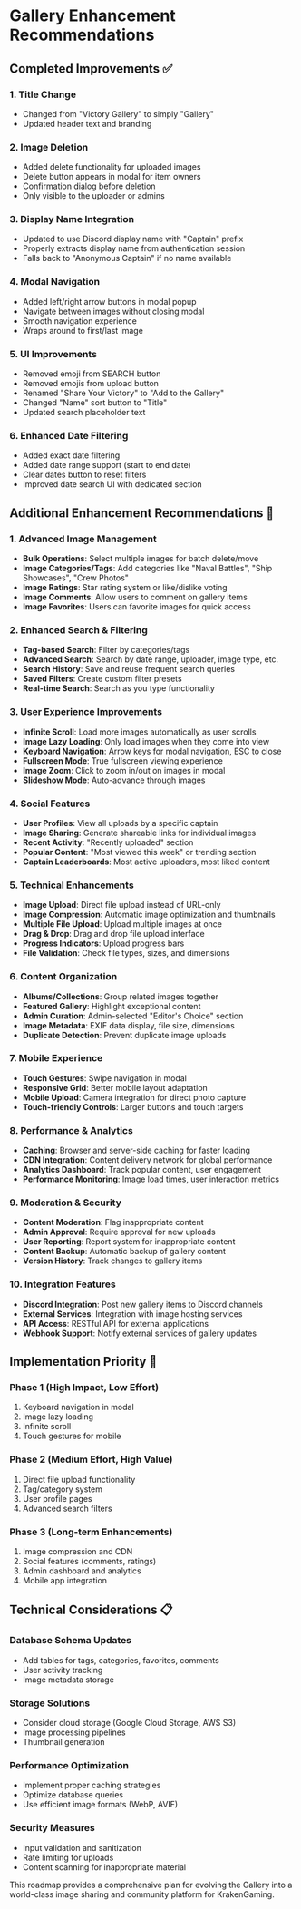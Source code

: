 # Gallery Enhancement Recommendations

## Completed Improvements ✅

### 1. Title Change
- Changed from "Victory Gallery" to simply "Gallery"
- Updated header text and branding

### 2. Image Deletion
- Added delete functionality for uploaded images
- Delete button appears in modal for item owners
- Confirmation dialog before deletion
- Only visible to the uploader or admins

### 3. Display Name Integration
- Updated to use Discord display name with "Captain" prefix
- Properly extracts display name from authentication session
- Falls back to "Anonymous Captain" if no name available

### 4. Modal Navigation
- Added left/right arrow buttons in modal popup
- Navigate between images without closing modal
- Smooth navigation experience
- Wraps around to first/last image

### 5. UI Improvements
- Removed emoji from SEARCH button
- Removed emojis from upload button
- Renamed "Share Your Victory" to "Add to the Gallery"
- Changed "Name" sort button to "Title"
- Updated search placeholder text

### 6. Enhanced Date Filtering
- Added exact date filtering
- Added date range support (start to end date)
- Clear dates button to reset filters
- Improved date search UI with dedicated section

## Additional Enhancement Recommendations 🚀

### 1. **Advanced Image Management**
- **Bulk Operations**: Select multiple images for batch delete/move
- **Image Categories/Tags**: Add categories like "Naval Battles", "Ship Showcases", "Crew Photos"
- **Image Ratings**: Star rating system or like/dislike voting
- **Image Comments**: Allow users to comment on gallery items
- **Image Favorites**: Users can favorite images for quick access

### 2. **Enhanced Search & Filtering**
- **Tag-based Search**: Filter by categories/tags
- **Advanced Search**: Search by date range, uploader, image type, etc.
- **Search History**: Save and reuse frequent search queries
- **Saved Filters**: Create custom filter presets
- **Real-time Search**: Search as you type functionality

### 3. **User Experience Improvements**
- **Infinite Scroll**: Load more images automatically as user scrolls
- **Image Lazy Loading**: Only load images when they come into view
- **Keyboard Navigation**: Arrow keys for modal navigation, ESC to close
- **Fullscreen Mode**: True fullscreen viewing experience
- **Image Zoom**: Click to zoom in/out on images in modal
- **Slideshow Mode**: Auto-advance through images

### 4. **Social Features**
- **User Profiles**: View all uploads by a specific captain
- **Image Sharing**: Generate shareable links for individual images
- **Recent Activity**: "Recently uploaded" section
- **Popular Content**: "Most viewed this week" or trending section
- **Captain Leaderboards**: Most active uploaders, most liked content

### 5. **Technical Enhancements**
- **Image Upload**: Direct file upload instead of URL-only
- **Image Compression**: Automatic image optimization and thumbnails
- **Multiple File Upload**: Upload multiple images at once
- **Drag & Drop**: Drag and drop file upload interface
- **Progress Indicators**: Upload progress bars
- **File Validation**: Check file types, sizes, and dimensions

### 6. **Content Organization**
- **Albums/Collections**: Group related images together
- **Featured Gallery**: Highlight exceptional content
- **Admin Curation**: Admin-selected "Editor's Choice" section
- **Image Metadata**: EXIF data display, file size, dimensions
- **Duplicate Detection**: Prevent duplicate image uploads

### 7. **Mobile Experience**
- **Touch Gestures**: Swipe navigation in modal
- **Responsive Grid**: Better mobile layout adaptation
- **Mobile Upload**: Camera integration for direct photo capture
- **Touch-friendly Controls**: Larger buttons and touch targets

### 8. **Performance & Analytics**
- **Caching**: Browser and server-side caching for faster loading
- **CDN Integration**: Content delivery network for global performance
- **Analytics Dashboard**: Track popular content, user engagement
- **Performance Monitoring**: Image load times, user interaction metrics

### 9. **Moderation & Security**
- **Content Moderation**: Flag inappropriate content
- **Admin Approval**: Require approval for new uploads
- **User Reporting**: Report system for inappropriate content
- **Content Backup**: Automatic backup of gallery content
- **Version History**: Track changes to gallery items

### 10. **Integration Features**
- **Discord Integration**: Post new gallery items to Discord channels
- **External Services**: Integration with image hosting services
- **API Access**: RESTful API for external applications
- **Webhook Support**: Notify external services of gallery updates

## Implementation Priority 🎯

### Phase 1 (High Impact, Low Effort)
1. Keyboard navigation in modal
2. Image lazy loading
3. Infinite scroll
4. Touch gestures for mobile

### Phase 2 (Medium Effort, High Value)
1. Direct file upload functionality
2. Tag/category system
3. User profile pages
4. Advanced search filters

### Phase 3 (Long-term Enhancements)
1. Image compression and CDN
2. Social features (comments, ratings)
3. Admin dashboard and analytics
4. Mobile app integration

## Technical Considerations 📋

### Database Schema Updates
- Add tables for tags, categories, favorites, comments
- User activity tracking
- Image metadata storage

### Storage Solutions
- Consider cloud storage (Google Cloud Storage, AWS S3)
- Image processing pipelines
- Thumbnail generation

### Performance Optimization
- Implement proper caching strategies
- Optimize database queries
- Use efficient image formats (WebP, AVIF)

### Security Measures
- Input validation and sanitization
- Rate limiting for uploads
- Content scanning for inappropriate material

This roadmap provides a comprehensive plan for evolving the Gallery into a world-class image sharing and community platform for KrakenGaming.
